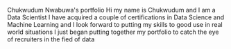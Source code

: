 Chukwudum Nwabuwa's portfolio
Hi my name is Chukwudum and I am a Data Scientist
I have acquired a couple of certifications in Data Science and Machine Learning 
and I look forward to putting my skills to good use in real world situations 
I just began putting together my portfolio to catch the eye of recruiters in the fied of data


